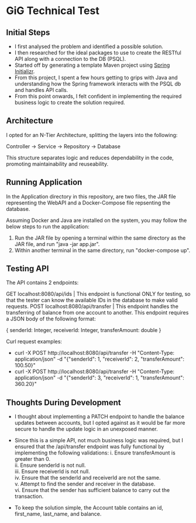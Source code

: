 # GiG Technical Test
 
## Initial Steps

- I first analysed the problem and identified a possible solution.
- I then researched for the ideal packages to use to create the RESTful API along with a connection to the DB (PSQL).
- Started off by generating a template Maven project using [Spring Initializr](https://start.spring.io/).
- From this project, I spent a few hours getting to grips with Java and understanding how the Spring framework interacts with the PSQL db and handles API calls.
- From this point onwards, I felt confident in implementing the required business logic to create the solution required.

## Architecture

I opted for an N-Tier Architecture, splitting the layers into the following:

Controller -> Service -> Repository -> Database

This structure separates logic and reduces dependability in the code, promoting maintainability and reuseability.

## Running Application

In the Application directory in this repository, are two files, the JAR file representing the WebAPI and a Docker-Compose file repsenting the database.

Assuming Docker and Java are installed on the system, you may follow the below steps to run the application:

1. Run the JAR file by opening a terminal within the same directory as the JAR file, and run "java -jar app.jar".
2. Within another terminal in the same directory, run "docker-compose up".

## Testing API

The API contains 2 endpoints:

GET localhost:8080/api/ids | This endpoint is functional ONLY for testing, so that the tester can know the available IDs in the database to make valid requests.
POST localhost:8080/api/transfer | This endpoint handles the transferring of balance from one account to another. This endpoint requires a JSON body of the following format:

{ 
    senderId: Integer,
    receiverId: Integer,
    transferAmount: double
}

Curl request examples:

- curl -X POST http://localhost:8080/api/transfer -H "Content-Type: application/json" -d "{\"senderId\": 1, \"receiverId\": 2, \"transferAmount\": 100.50}"
- curl -X POST http://localhost:8080/api/transfer -H "Content-Type: application/json" -d "{\"senderId\": 3, \"receiverId\": 1, \"transferAmount\": 360.20}"

## Thoughts During Development

- I thought about implementing a PATCH endpoint to handle the balance updates between accounts, but I opted against as it would be far more secure to handle the update logic in an unexposed manner.
- Since this is a simple API, not much business logic was required, but I ensured that the /api/transfer endpoint was fully functional by implementing the following validations:
 i. Ensure transferAmount is greater than 0. <br>
 ii. Ensure senderId is not null. <br>
 iii. Ensure receiverId is not null. <br>
 iv. Ensure that the senderId and receiverId are not the same. <br>
 v. Attempt to find the sender and receiver in the database. <br>
 vi. Ensure that the sender has sufficient balance to carry out the transaction. <br>

- To keep the solution simple, the Account table contains an id, first_name, last_name, and balance.
